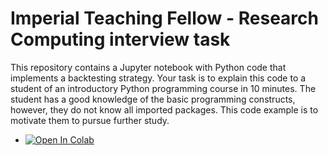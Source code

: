 # Imperial Teaching Fellow - Research Computing interview task

This repository contains a Jupyter notebook with Python code that implements a backtesting strategy. Your task is to explain this code to a student of an introductory Python programming course in 10 minutes. The student has a good knowledge of the basic programming constructs, however, they do not know all imported packages. This code example is to motivate them to pursue further study.

- [![Open In Colab](https://colab.research.google.com/assets/colab-badge.svg)](https://colab.research.google.com/github/kmichali/Backtesting-strategy/blob/master/backtesting.ipynb)

